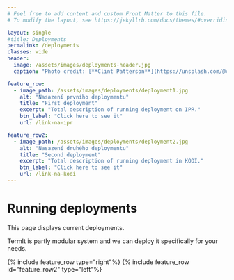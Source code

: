 ```yaml
---
# Feel free to add content and custom Front Matter to this file.
# To modify the layout, see https://jekyllrb.com/docs/themes/#overriding-theme-defaults

layout: single
#title: Deployments
permalink: /deployments
classes: wide
header:
  image: /assets/images/deployments-header.jpg
  caption: "Photo credit: [**Clint Patterson**](https://unsplash.com/@cbpsc1?utm_source=unsplash&utm_medium=referral&utm_content=creditCopyText) on [**Unsplash**](http://unsplash.com/)"

feature_row:
  - image_path: /assets/images/deployments/deployment1.jpg
    alt: "Nasazení prvního deploymentu"
    title: "First deployment"
    excerpt: "Total description of running deployment on IPR."
    btn_label: "Click here to see it"
    url: /link-na-ipr

feature_row2:
  - image_path: /assets/images/deployments/deployment2.jpg
    alt: "Nasazení druhého deploymentu"
    title: "Second deployment"
    excerpt: "Total description of running deployment in KODI."
    btn_label: "Click here to see it"
    url: /link-na-kodi
---
```

# Running deployments
This page displays current deployments.

TermIt is partly modular system and we can deploy it specifically for your needs.

{% include feature_row type="right"%}
{% include feature_row id="feature_row2" type="left"%}
